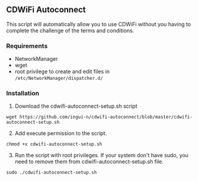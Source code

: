## CDWiFi Autoconnect

This script will automatically allow you to use CDWiFi without you having to complete the challenge of the terms and
conditions.

### Requirements

- NetworkManager
- wget
- root privilege to create and edit files in `/etc/NetworkManager/dispatcher.d/`

### Installation

1. Download the cdwifi-autoconnect-setup.sh script

```shell
wget https://github.com/ingui-n/cdwifi-autoconnect/blob/master/cdwifi-autoconnect-setup.sh
```

2. Add execute permission to the script.

```shell
chmod +x cdwifi-autoconnect-setup.sh
```

3. Run the script with root privileges. If your system don't have sudo, you need to remove them from
   cdwifi-autoconnect-setup.sh file.

```shell
sudo ./cdwifi-autoconnect-setup.sh
```
